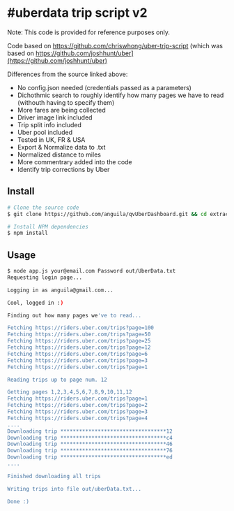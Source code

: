 # #uberdata trip script v2

Note: This code is provided for reference purposes only.  

Code based on https://github.com/chriswhong/uber-trip-script (which was based on https://github.com/joshhunt/uber](https://github.com/joshhunt/uber)

Differences from the source linked above:
- No config.json needed (credentials passed as a parameters)
- Dichothmic search to roughly identify how many pages we have to read (withouth having to specify them)
- More fares are being collected
- Driver image link included
- Trip split info included
- Uber pool included
- Tested in UK, FR & USA
- Export & Normalize data to .txt
- Normalized distance to miles
- More commentrary added into the code 
- Identify trip corrections by Uber



## Install
```sh
# Clone the source code
$ git clone https://github.com/anguila/qvUberDashboard.git && cd extractor

# Install NPM dependencies
$ npm install
```


## Usage
```sh
$ node app.js your@email.com Password out/UberData.txt
Requesting login page...

Logging in as anguila@gmail.com...

Cool, logged in :)

Finding out how many pages we've to read...

Fetching https://riders.uber.com/trips?page=100
Fetching https://riders.uber.com/trips?page=50
Fetching https://riders.uber.com/trips?page=25
Fetching https://riders.uber.com/trips?page=12
Fetching https://riders.uber.com/trips?page=6
Fetching https://riders.uber.com/trips?page=3
Fetching https://riders.uber.com/trips?page=1

Reading trips up to page num. 12

Getting pages 1,2,3,4,5,6,7,8,9,10,11,12
Fetching https://riders.uber.com/trips?page=1
Fetching https://riders.uber.com/trips?page=2
Fetching https://riders.uber.com/trips?page=3
Fetching https://riders.uber.com/trips?page=4
....
Downloading trip **********************************12
Downloading trip **********************************c4
Downloading trip **********************************46
Downloading trip **********************************76
Downloading trip **********************************ed
....

Finished downloading all trips

Writing trips into file out/uberData.txt...

Done :)

```

